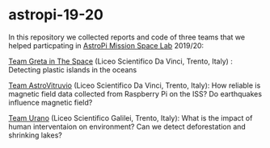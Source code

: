 # astropi-19-20

In this repository we collected reports and code of three teams that we helped particpating in [AstroPi Mission Space Lab](https://astro-pi.org/missions/space-lab/) 2019/20:

[Team Greta in The Space](gretainthespace) (Liceo Scientifico Da Vinci, Trento, Italy) : Detecting plastic islands in the oceans

[Team AstroVitruvio](astrovitruvio) (Liceo Scientifico Da Vinci, Trento, Italy): How reliable is magnetic field data collected from Raspberry Pi on the ISS? Do earthquakes influence magnetic field?

[Team Urano](uranoteam) (Liceo Scientifico Galilei, Trento, Italy): What is the impact of human interventaion on environment? Can we detect deforestation and shrinking lakes?

